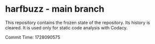 # harfbuzz - main branch

This repository contains the frozen state of the repository.
Its history is cleared. It is used only for static code
analysis with Codacy.

Commit Time: 1728090575
